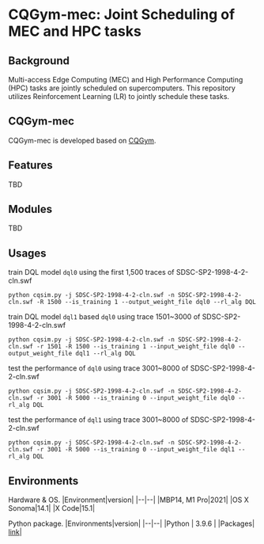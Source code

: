 # CQGym-mec: Joint Scheduling of MEC and HPC tasks

## Background 
Multi-access Edge Computing (MEC) and High Performance Computing (HPC) tasks are jointly scheduled on supercomputers. This repository utilizes Reinforcement Learning (LR) to jointly schedule these tasks.

## CQGym-mec
CQGym-mec is developed based on [CQGym](https://github.com/SPEAR-UIC/CQGym). 

## Features
TBD

## Modules
TBD

## Usages
train DQL model `dql0` using the first 1,500 traces of SDSC-SP2-1998-4-2-cln.swf 
```
python cqsim.py -j SDSC-SP2-1998-4-2-cln.swf -n SDSC-SP2-1998-4-2-cln.swf -R 1500 --is_training 1 --output_weight_file dql0 --rl_alg DQL 
```
train DQL model `dql1` based `dql0` using trace 1501~3000 of SDSC-SP2-1998-4-2-cln.swf 
```
python cqsim.py -j SDSC-SP2-1998-4-2-cln.swf -n SDSC-SP2-1998-4-2-cln.swf -r 1501 -R 1500 --is_training 1 --input_weight_file dql0 --output_weight_file dql1 --rl_alg DQL
```
test the performance of `dql0` using trace 3001~8000 of SDSC-SP2-1998-4-2-cln.swf 
```
python cqsim.py -j SDSC-SP2-1998-4-2-cln.swf -n SDSC-SP2-1998-4-2-cln.swf -r 3001 -R 5000 --is_training 0 --input_weight_file dql0 --rl_alg DQL
```
test the performance of `dql1` using trace 3001~8000 of SDSC-SP2-1998-4-2-cln.swf 
```
python cqsim.py -j SDSC-SP2-1998-4-2-cln.swf -n SDSC-SP2-1998-4-2-cln.swf -r 3001 -R 5000 --is_training 0 --input_weight_file dql1 --rl_alg DQL
```

## Environments

Hardware & OS.
|Environment|version|
|--|--|
|MBP14, M1 Pro|2021|
|OS X Sonoma|14.1|
|X Code|15.1|

Python package.
|Environments|version|
|--|--|
|Python | 3.9.6 |
|Packages| [link](./packages.md)|